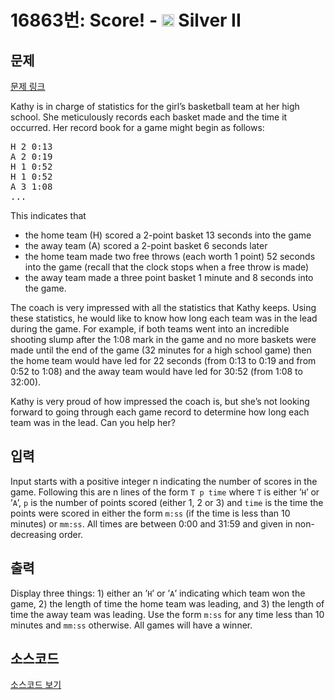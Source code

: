 # 16863번: Score! - <img src="https://static.solved.ac/tier_small/9.svg" style="height:20px" /> Silver II

<!-- performance -->

<!-- 문제 제출 후 깃허브에 푸시를 했을 때 제출한 코드의 성능이 입력될 공간입니다.-->

<!-- end -->

## 문제

[문제 링크](https://boj.kr/16863)


<p>Kathy is in charge of statistics for the girl’s basketball team at her high school. She meticulously records each basket made and the time it occurred. Her record book for a game might begin as follows:</p>

<pre>H 2 0:13
A 2 0:19
H 1 0:52
H 1 0:52
A 3 1:08
...</pre>

<p>This indicates that</p>

<ul>
<li>the home team (H) scored a 2-point basket 13 seconds into the game</li>
<li>the away team (A) scored a 2-point basket 6 seconds later</li>
<li>the home team made two free throws (each worth 1 point) 52 seconds into the game (recall that the clock stops when a free throw is made)</li>
<li>the away team made a three point basket 1 minute and 8 seconds into the game.</li>
</ul>

<p>The coach is very impressed with all the statistics that Kathy keeps. Using these statistics, he would like to know how long each team was in the lead during the game. For example, if both teams went into an incredible shooting slump after the 1:08 mark in the game and no more baskets were made until the end of the game (32 minutes for a high school game) then the home team would have led for 22 seconds (from 0:13 to 0:19 and from 0:52 to 1:08) and the away team would have led for 30:52 (from 1:08 to 32:00).</p>

<p>Kathy is very proud of how impressed the coach is, but she’s not looking forward to going through each game record to determine how long each team was in the lead. Can you help her?</p>



## 입력


<p>Input starts with a positive integer n indicating the number of scores in the game. Following this are n lines of the form <code>T p time</code> where <code>T</code> is either ’<code>H</code>’ or ’<code>A</code>’, <code>p</code> is the number of points scored (either 1, 2 or 3) and <code>time</code> is the time the points were scored in either the form <code>m:ss</code> (if the time is less than 10 minutes) or <code>mm:ss</code>. All times are between 0:00 and 31:59 and given in non-decreasing order.</p>



## 출력


<p>Display three things: 1) either an ’<code>H</code>’ or ’<code>A</code>’ indicating which team won the game, 2) the length of time the home team was leading, and 3) the length of time the away team was leading. Use the form <code>m:ss</code> for any time less than 10 minutes and <code>mm:ss</code> otherwise. All games will have a winner.</p>



## 소스코드

[소스코드 보기](Score!.cpp)